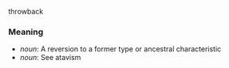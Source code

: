 throwback
### Meaning
+ _noun_: A reversion to a former type or ancestral characteristic
+ _noun_: See atavism

